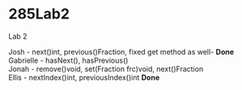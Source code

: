 # 285Lab2
Lab 2

Josh - next()int, previous()Fraction, fixed get method as well- **Done**  
Gabrielle - hasNext(), hasPrevious()  
Jonah - remove()void, set(Fraction frc)void, next()Fraction  
Ellis - nextIndex()int, previousIndex()int **Done**
